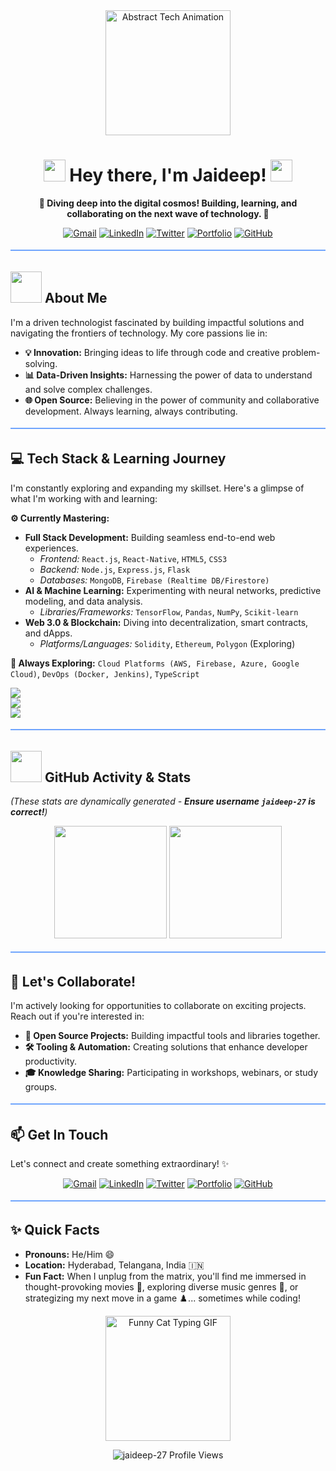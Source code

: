 <div align="center">
  <img src="https://media.giphy.com/media/bGgsc5mWoryfgKBx1u/giphy.gif" width="200" alt="Abstract Tech Animation"/>

  <h1><img src="https://media.giphy.com/media/hvRJCLFzcasrR4ia7z/giphy.gif" width="35"> Hey there, I'm Jaideep! <img src="https://media.giphy.com/media/hvRJCLFzcasrR4ia7z/giphy.gif" width="35"></h1>

  <p><strong>🚀 Diving deep into the digital cosmos! Building, learning, and collaborating on the next wave of technology. 🚀</strong></p>

  <p>
    <a href="mailto:amarabadjayadeep@gmail.com"><img src="https://img.shields.io/badge/Gmail-D14836?style=for-the-badge&logo=gmail&logoColor=white" alt="Gmail"/></a>
    <a href="https://www.linkedin.com/in/jaideep-amrabad"><img src="https://img.shields.io/badge/LinkedIn-0077B5?style=for-the-badge&logo=linkedin&logoColor=white" alt="LinkedIn"/></a>
    <a href="https://x.com/Jaideep_7_?t=Ivv0fgOtfQd54e8ncaOZGA&s=09"><img src="https://img.shields.io/badge/Twitter-1DA1F2?style=for-the-badge&logo=twitter&logoColor=white" alt="Twitter"/></a>
    <a href="https://jaideep-portfolio.netlify.app/"><img src="https://img.shields.io/badge/Portfolio-00C7B7?style=for-the-badge&logo=web&logoColor=white" alt="Portfolio"/></a>
    <a href="https://github.com/jaideep-27"><img src="https://img.shields.io/badge/GitHub-181717?style=for-the-badge&logo=github&logoColor=white" alt="GitHub"/></a>
  </p>
</div>

<p align="center">
  <svg width="100%" height="10" xmlns="http://www.w3.org/2000/svg">
    <line x1="0" y1="5" x2="100%" y2="5" stroke="#70a5fd" stroke-width="2"/>
  </svg>
</p>

## <picture><img src="https://github.com/7oSkaaa/7oSkaaa/blob/main/Images/about_me.gif?raw=true" width="50px"></picture> About Me

I'm a driven technologist fascinated by building impactful solutions and navigating the frontiers of technology. My core passions lie in:

-   **💡 Innovation:** Bringing ideas to life through code and creative problem-solving.
-   **📊 Data-Driven Insights:** Harnessing the power of data to understand and solve complex challenges.
-   **🌐 Open Source:** Believing in the power of community and collaborative development. Always learning, always contributing.

<p align="center">
  <svg width="100%" height="10" xmlns="http://www.w3.org/2000/svg">
    <line x1="0" y1="5" x2="100%" y2="5" stroke="#70a5fd" stroke-width="2"/>
  </svg>
</p>

## 💻 Tech Stack & Learning Journey

I'm constantly exploring and expanding my skillset. Here's a glimpse of what I'm working with and learning:

**⚙️ Currently Mastering:**

* **Full Stack Development:** Building seamless end-to-end web experiences.
    * _Frontend:_ `React.js`, `React-Native`, `HTML5`, `CSS3`
    * _Backend:_ `Node.js`, `Express.js`, `Flask`
    * _Databases:_ `MongoDB`, `Firebase (Realtime DB/Firestore)`
* **AI & Machine Learning:** Experimenting with neural networks, predictive modeling, and data analysis.
    * _Libraries/Frameworks:_ `TensorFlow`, `Pandas`, `NumPy`, `Scikit-learn`
* **Web 3.0 & Blockchain:** Diving into decentralization, smart contracts, and dApps.
    * _Platforms/Languages:_ `Solidity`, `Ethereum`, `Polygon` (Exploring)

**🌱 Always Exploring:** `Cloud Platforms (AWS, Firebase, Azure, Google Cloud)`, `DevOps (Docker, Jenkins)`, `TypeScript`

<p align="left">
  <a href="https://skillicons.dev">
    <img src="https://skillicons.dev/icons?i=js,html,css,python,java,react,nodejs" /> <br>
    <img src="https://skillicons.dev/icons?i=express,mongodb,firebase,flask,tensorflow,solidity" /> <br>
    <img src="https://skillicons.dev/icons?i=git,github,docker,aws,azure,gcp,linux,vscode" />
    </a>
</p>

<p align="center">
  <svg width="100%" height="10" xmlns="http://www.w3.org/2000/svg">
    <line x1="0" y1="5" x2="100%" y2="5" stroke="#70a5fd" stroke-width="2"/>
  </svg>
</p>

## <picture><img src="https://github.com/7oSkaaa/7oSkaaa/blob/main/Images/Statistics.gif?raw=true" width="50px"></picture> GitHub Activity & Stats

*(These stats are dynamically generated - **Ensure username `jaideep-27` is correct!**)*

<p align="center">
  <img height="180em" src="https://github-readme-stats.vercel.app/api?username=jaideep-27&show_icons=true&theme=tokyonight&include_all_commits=true&count_private=true&border_radius=10&border_color=70a5fd"/>

  <img height="180em" src="https://github-readme-stats.vercel.app/api/top-langs/?username=jaideep-27&layout=compact&langs_count=8&theme=tokyonight&border_radius=10&border_color=70a5fd"/>

  </p>

<p align="center">
  <svg width="100%" height="10" xmlns="http://www.w3.org/2000/svg">
    <line x1="0" y1="5" x2="100%" y2="5" stroke="#70a5fd" stroke-width="2"/>
  </svg>
</p>

## 💞️ Let's Collaborate!

I'm actively looking for opportunities to collaborate on exciting projects. Reach out if you're interested in:

-   **🌟 Open Source Projects:** Building impactful tools and libraries together.
-   **🛠️ Tooling & Automation:** Creating solutions that enhance developer productivity.
-   **🎓 Knowledge Sharing:** Participating in workshops, webinars, or study groups.

<p align="center">
  <svg width="100%" height="10" xmlns="http://www.w3.org/2000/svg">
    <line x1="0" y1="5" x2="100%" y2="5" stroke="#70a5fd" stroke-width="2"/>
  </svg>
</p>

## 📫 Get In Touch

Let's connect and create something extraordinary! ✨

<div align="center">
  <a href="mailto:amarabadjayadeep@gmail.com"><img src="https://img.shields.io/badge/Gmail-D14836?style=for-the-badge&logo=gmail&logoColor=white" alt="Gmail"/></a>
  <a href="https://www.linkedin.com/in/jaideep-amrabad"><img src="https://img.shields.io/badge/LinkedIn-0077B5?style=for-the-badge&logo=linkedin&logoColor=white" alt="LinkedIn"/></a>
  <a href="https://x.com/Jaideep_7_?t=Ivv0fgOtfQd54e8ncaOZGA&s=09"><img src="https://img.shields.io/badge/Twitter-1DA1F2?style=for-the-badge&logo=twitter&logoColor=white" alt="Twitter"/></a>
  <a href="https://jaideep-portfolio.netlify.app/"><img src="https://img.shields.io/badge/Portfolio-00C7B7?style=for-the-badge&logo=web&logoColor=white" alt="Portfolio"/></a>
  <a href="https://github.com/jaideep-27"><img src="https://img.shields.io/badge/GitHub-181717?style=for-the-badge&logo=github&logoColor=white" alt="GitHub"/></a>
</div>

<p align="center">
  <svg width="100%" height="10" xmlns="http://www.w3.org/2000/svg">
    <line x1="0" y1="5" x2="100%" y2="5" stroke="#70a5fd" stroke-width="2"/>
  </svg>
</p>

## ✨ Quick Facts

-   **Pronouns:** He/Him 😄
-   **Location:** Hyderabad, Telangana, India 🇮🇳
-   **Fun Fact:** When I unplug from the matrix, you'll find me immersed in thought-provoking movies 🎥, exploring diverse music genres 🎵, or strategizing my next move in a game ♟️... sometimes while coding!

<p align="center">
  <img src="https://media.giphy.com/media/VbnUQpnihPSIgIXuZv/giphy.gif" width="200" alt="Funny Cat Typing GIF"/>
</p>

<p align="center"> <img src="https://komarev.com/ghpvc/?username=jaideep-27&label=PROFILE+VIEWS&color=70a5fd&style=plastic" alt="jaideep-27 Profile Views"/> </p>
